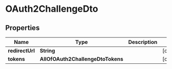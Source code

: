 # OAuth2ChallengeDto

## Properties
Name | Type | Description | Notes
------------ | ------------- | ------------- | -------------
**redirectUrl** | **String** |  |  [optional]
**tokens** | **AllOfOAuth2ChallengeDtoTokens** |  |  [optional]
